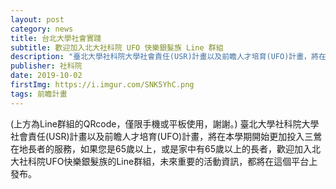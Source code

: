 ```yaml
---
layout: post
category: news
title: 台北大學社會實踐
subtitle: 歡迎加入北大社科院 UFO 快樂銀髮族 Line 群組
description: "臺北大學社科院大學社會責任(USR)計畫以及前瞻人才培育(UFO)計畫，將在本學期開始更加投入三鶯在地長者的服務，如果您是65歲以上，或是家中有65歲以上的長者，都歡迎加入北大社科院UFO快樂銀髮族的Line群組！"
publisher: 社科院
date: 2019-10-02
firstImg: https://i.imgur.com/SNK5YhC.png
tags: 前瞻計畫
---
```


(上方為Line群組的QRcode，僅限手機或平板使用，謝謝。)
臺北大學社科院大學社會責任(USR)計畫以及前瞻人才培育(UFO)計畫，將在本學期開始更加投入三鶯在地長者的服務，如果您是65歲以上，或是家中有65歲以上的長者，歡迎加入北大社科院UFO快樂銀髮族的Line群組，未來重要的活動資訊，都將在這個平台上發布。
